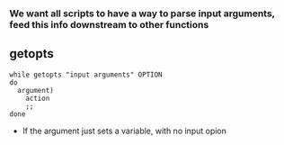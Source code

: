 ### We want all scripts to have a way to parse input arguments, feed this info downstream to other functions  
  ## getopts  
  
  ```
  while getopts "input arguments" OPTION  
  do  
    argument)  
      action  
      ;;  
  done  
  ```
  
  * If the argument just sets a variable, with no input opion
  
